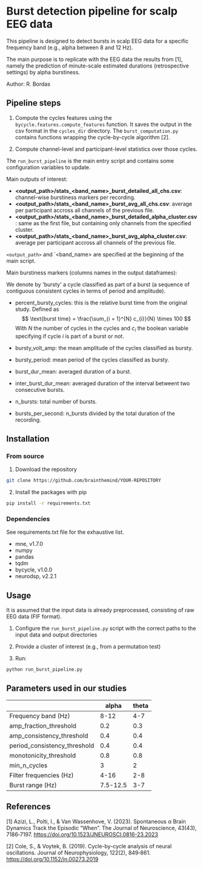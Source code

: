 # Burst detection pipeline for scalp EEG data

This pipeline is designed to detect bursts in scalp EEG data for a specific frequency band (e.g., alpha between 8 and 12 Hz). 

The main purpose is to replicate with the EEG data the results from [1], namely the prediction of minute-scale estimated durations (retrospective settings) by alpha burstiness.

Author: R. Bordas

## Pipeline steps

1. Compute the cycles features using the `bycycle.features.compute_features` function. It saves the output in the csv format in the `cycles_dir` directory. The `burst_computation.py` contains functions wrapping the cycle-by-cycle algorithm [2].

2. Compute channel-level and participant-level statistics over those cycles.

The `run_burst_pipeline` is the main entry script and contains some configuration variables to update.

Main outputs of interest:
- **<output_path>/stats_<band_name>_burst_detailed_all_chs.csv**: channel-wise burstiness markers per recording.
- **<output_path>/stats_<band_name>_burst_avg_all_chs.csv**: average per participant accross all channels of the previous file.
- **<output_path>/stats_<band_name>_burst_detailed_alpha_cluster.csv**: same as the first file, but containing only channels from the specified cluster.
- **<output_path>/stats_<band_name>_burst_avg_alpha_cluster.csv**: average per participant accross all channels of the previous file.

`<output_path>` and `<band_name>  are specified at the beginning of the main script.

Main burstiness markers (columns names in the output dataframes):

We denote by 'bursty' a cycle classified as part of a burst (a sequence of contiguous consistent cycles in terms of period and amplitude).

- percent_bursty_cycles: this is the relative burst time from the original study. Defined as
$$
\text{burst time} = \frac{\sum_{i = 1}^{N} c_{i}}{N} \times 100
$$
With $N$ the number of cycles in the cycles and $c_i$ the boolean variable specifying if cycle $i$ is part of a burst or not.

- bursty_volt_amp: the mean amplitude of the cycles classified as bursty.

- bursty_period: mean period of the cycles classified as bursty.

- burst_dur_mean: averaged duration of a burst.

- inter_burst_dur_mean: averaged duration of the interval betweent two consecutive bursts.

- n_bursts: total number of bursts.

- bursts_per_second: n_bursts divided by the total duration of the recording.

## Installation

### From source

1. Download the repository

```bash
git clone https://github.com/brainthemind/YOUR-REPOSITORY
```

2. Install the packages with pip

```bash
pip install -r requirements.txt
```

### Dependencies

See requirements.txt file for the exhaustive list. 

- mne, v1.7.0
- numpy
- pandas
- tqdm
- bycycle, v1.0.0
- neurodsp, v2.2.1

## Usage

It is assumed that the input data is already preprocessed, consisting of raw EEG data (FIF format).

1. Configure the `run_burst_pipeline.py` script with the correct paths to the input data and output directories

2. Provide a cluster of interest (e.g., from a permutation test)

3. Run:

```bash
python run_burst_pipeline.py
```

## Parameters used in our studies

| 	                              | alpha    	 | theta 	 |
|--------------------------------|------------|---------|
| Frequency band (Hz)          	 | 8-12     	 | 4-7   	 |
| amp_fraction_threshold       	 | 0.2      	 | 0.3   	 |
| amp_consistency_threshold    	 | 0.4      	 | 0.4   	 |
| period_consistency_threshold 	 | 0.4      	 | 0.4   	 |
| monotonicity_threshold       	 | 0.8      	 | 0.8   	 |
| min_n_cycles                 	 | 3        	 | 2     	 |
| Filter frequencies (Hz)      	 | 4-16     	 | 2-8   	 |
| Burst range (Hz)             	 | 7.5-12.5 	 | 3-7   	 |

## References

[1] Azizi, L., Polti, I., & Van Wassenhove, V. (2023). Spontaneous α Brain Dynamics Track the Episodic “When”. The Journal of Neuroscience, 43(43), 7186‑7197. https://doi.org/10.1523/JNEUROSCI.0816-23.2023

[2] Cole, S., & Voytek, B. (2019). Cycle-by-cycle analysis of neural oscillations. Journal of Neurophysiology, 122(2), 849‑861. https://doi.org/10.1152/jn.00273.2019
